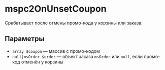 # mspc2OnUnsetCoupon

Срабатывает после отмены промо-кода у корзины или заказа.

## Параметры

- `array $coupon` — массив с промо-кодом
- `null|msOrder $order` — объект заказа `msOrder` или `null`, если промо-код отменён у корзины
